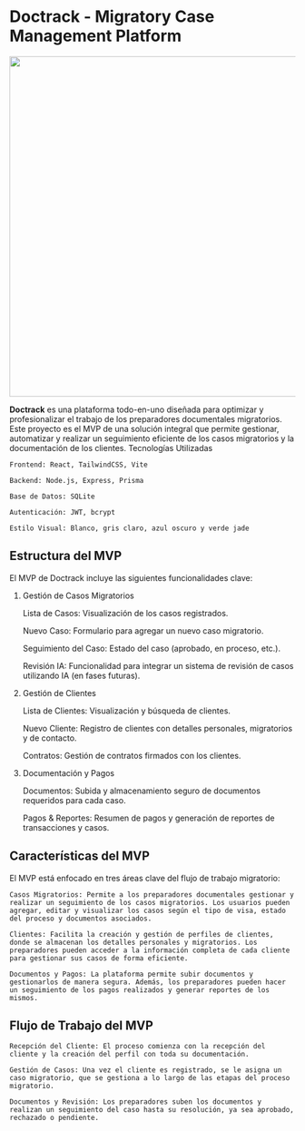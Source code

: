 # Doctrack - Migratory Case Management Platform

<img src = "https://github.com/user-attachments/assets/40c08f1c-bd5b-44bf-a787-63eaa06a4982" style = "height: 600px;">

**Doctrack** es una plataforma todo-en-uno diseñada para optimizar y profesionalizar el trabajo de los preparadores documentales migratorios. Este proyecto es el MVP de una solución integral que permite gestionar, automatizar y realizar un seguimiento eficiente de los casos migratorios y la documentación de los clientes.
Tecnologías Utilizadas

    Frontend: React, TailwindCSS, Vite

    Backend: Node.js, Express, Prisma

    Base de Datos: SQLite

    Autenticación: JWT, bcrypt

    Estilo Visual: Blanco, gris claro, azul oscuro y verde jade

## Estructura del MVP

El MVP de Doctrack incluye las siguientes funcionalidades clave:
1. Gestión de Casos Migratorios

    Lista de Casos: Visualización de los casos registrados.

    Nuevo Caso: Formulario para agregar un nuevo caso migratorio.

    Seguimiento del Caso: Estado del caso (aprobado, en proceso, etc.).

    Revisión IA: Funcionalidad para integrar un sistema de revisión de casos utilizando IA (en fases futuras).

2. Gestión de Clientes

    Lista de Clientes: Visualización y búsqueda de clientes.

    Nuevo Cliente: Registro de clientes con detalles personales, migratorios y de contacto.

    Contratos: Gestión de contratos firmados con los clientes.

3. Documentación y Pagos

    Documentos: Subida y almacenamiento seguro de documentos requeridos para cada caso.

    Pagos & Reportes: Resumen de pagos y generación de reportes de transacciones y casos.

## Características del MVP

El MVP está enfocado en tres áreas clave del flujo de trabajo migratorio:

    Casos Migratorios: Permite a los preparadores documentales gestionar y realizar un seguimiento de los casos migratorios. Los usuarios pueden agregar, editar y visualizar los casos según el tipo de visa, estado del proceso y documentos asociados.

    Clientes: Facilita la creación y gestión de perfiles de clientes, donde se almacenan los detalles personales y migratorios. Los preparadores pueden acceder a la información completa de cada cliente para gestionar sus casos de forma eficiente.

    Documentos y Pagos: La plataforma permite subir documentos y gestionarlos de manera segura. Además, los preparadores pueden hacer un seguimiento de los pagos realizados y generar reportes de los mismos.

## Flujo de Trabajo del MVP

    Recepción del Cliente: El proceso comienza con la recepción del cliente y la creación del perfil con toda su documentación.

    Gestión de Casos: Una vez el cliente es registrado, se le asigna un caso migratorio, que se gestiona a lo largo de las etapas del proceso migratorio.

    Documentos y Revisión: Los preparadores suben los documentos y realizan un seguimiento del caso hasta su resolución, ya sea aprobado, rechazado o pendiente.